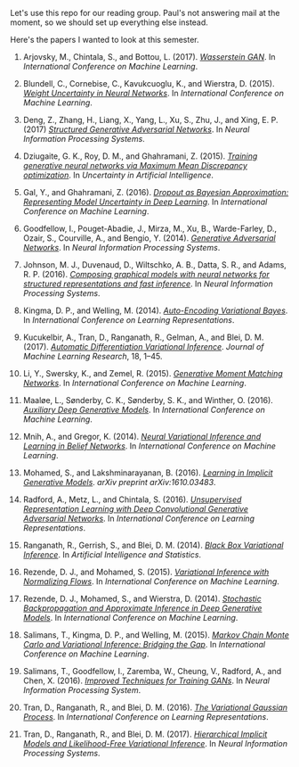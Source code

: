 Let's use this repo for our reading group. Paul's not answering mail at the moment, so we should set up everything else
instead.

Here's the papers I wanted to look at this semester.

1. Arjovsky, M., Chintala, S., and Bottou, L. (2017). [*Wasserstein GAN*](http://proceedings.mlr.press/v70/arjovsky17a.html). In *International Conference on Machine Learning*.

1. Blundell, C., Cornebise, C., Kavukcuoglu, K., and Wierstra, D. (2015). [*Weight Uncertainty in Neural Networks*](http://proceedings.mlr.press/v37/blundell15.html). In *International Conference on Machine Learning*.

1. Deng, Z., Zhang, H., Liang, X., Yang, L., Xu, S., Zhu, J., and Xing, E. P. (2017) [*Structured Generative Adversarial Networks*](https://papers.nips.cc/paper/6979-structured-generative-adversarial-networks). In *Neural Information Processing Systems*.

1. Dziugaite, G. K., Roy, D. M., and Ghahramani, Z. (2015). [*Training generative neural networks via Maximum Mean Discrepancy optimization*](http://auai.org/uai2015/proceedings/papers/230.pdf). In *Uncertainty in Artificial Intelligence*.

1. Gal, Y., and Ghahramani, Z. (2016). [*Dropout as Bayesian Approximation: Representing Model Uncertainty in Deep Learning*](http://proceedings.mlr.press/v48/gal16.html). In *International Conference on Machine Learning*.

1. Goodfellow, I., Pouget-Abadie, J., Mirza, M., Xu, B., Warde-Farley, D., Ozair, S., Courville, A., and Bengio, Y. (2014). [*Generative Adversarial Networks*](https://papers.nips.cc/paper/5423-generative-adversarial-nets). In *Neural Information Processing Systems*.

1. Johnson, M. J., Duvenaud, D., Wiltschko, A. B., Datta, S. R., and Adams, R. P. (2016). [*Composing graphical models with neural networks for structured representations and fast inference*](http://papers.nips.cc/paper/6379-composing-graphical-models-with-neural-networks-for-structured-representations-and-fast-inference). In *Neural Information Processing Systems*.

1. Kingma, D. P., and Welling, M. (2014). [*Auto-Encoding Variational Bayes*](https://arxiv.org/abs/1312.6114). In *International Conference on Learning Representations*.

1. Kucukelbir, A., Tran, D., Ranganath, R., Gelman, A., and Blei, D. M. (2017). [*Automatic Differentiation Variational Inference*](http://jmlr.org/papers/v18/16-107.html). *Journal of Machine Learning Research*, 18, 1–45.
  
1. Li, Y., Swersky, K., and Zemel, R. (2015). [*Generative Moment Matching Networks*](http://proceedings.mlr.press/v37/li15.html). In *International Conference on Machine Learning*.

1. Maaløe, L., Sønderby, C. K., Sønderby, S. K., and Winther, O. (2016). [*Auxiliary Deep Generative Models*](http://proceedings.mlr.press/v48/maaloe16.html). In *International Conference on Machine Learning*.

1. Mnih, A., and Gregor, K. (2014). [*Neural Variational Inference and Learning in Belief Networks*](http://proceedings.mlr.press/v32/mnih14.html). In *International Conference on Machine Learning*.

1. Mohamed, S., and Lakshminarayanan, B. (2016). [*Learning in Implicit Generative Models*](https://arxiv.org/abs/1610.03483). *arXiv preprint arXiv:1610.03483*.

1. Radford, A., Metz, L., and Chintala, S. (2016). [*Unsupervised Representation Learning with Deep Convolutional Generative Adversarial Networks*](https://arxiv.org/abs/1511.06434). In *International Conference on Learning Representations*.

1. Ranganath, R., Gerrish, S., and Blei, D. M. (2014). [*Black Box Variational Inference*](http://proceedings.mlr.press/v33/ranganath14.html). In *Artificial Intelligence and Statistics*.

1. Rezende, D. J., and Mohamed, S. (2015). [*Variational Inference with Normalizing Flows*](http://proceedings.mlr.press/v37/rezende15.html). In *International Conference on Machine Learning*.

1. Rezende, D. J., Mohamed, S., and Wierstra, D. (2014). [*Stochastic Backpropagation and Approximate Inference in Deep Generative Models*](http://proceedings.mlr.press/v32/rezende14.html). In *International Conference on Machine Learning*.

1. Salimans, T., Kingma, D. P., and Welling, M. (2015). [*Markov Chain Monte Carlo and Variational Inference: Bridging the Gap*](http://proceedings.mlr.press/v37/salimans15.html). In *International Conference on Machine Learning*.

1. Salimans, T., Goodfellow, I., Zaremba, W., Cheung, V., Radford, A., and Chen, X. (2016). [*Improved Techniques for Training GANs*](http://papers.nips.cc/paper/6125-improved-techniques-for-training-gans). In *Neural Information Processing System*.

1. Tran, D., Ranganath, R., and Blei, D. M. (2016). [*The Variational Gaussian Process*](https://arxiv.org/abs/1511.06499). In *International Conference on Learning Representations*.

1. Tran, D., Ranganath, R., and Blei, D. M. (2017). [*Hierarchical Implicit Models and Likelihood-Free Variational Inference*](http://papers.nips.cc/paper/7136-hierarchical-implicit-models-and-likelihood-free-variational-inference). In *Neural Information Processing Systems*.
